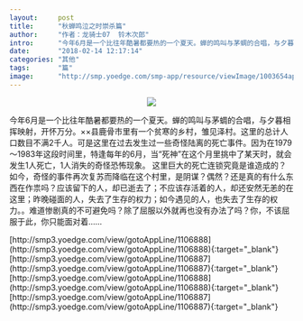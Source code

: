 ```yaml
---
layout:     post
title:      "秋蝉鸣泣之时崇杀篇"
author:     "作者：龙骑士07  铃木次郎"
intro:      "今年6月是一个比往年酷暑都要热的一个夏天。蝉的鸣叫与茅蜩的合唱，与夕暮相挥映射，开怀万分。××县鹿骨市里有一个贫寒的乡村，雏见泽村。这里的总计人口数目不满2千人。可是这里在过去发生过一些奇怪陆离的死亡事件。因为在1979～1983年这段时间里，特逢每年的6月，当“死神”在这个月里挑中了某天时，就会发生1人死亡，1人消失的奇怪恐怖现象。  这里巨大的死亡连锁究竟是谁造成的？  如今，奇怪的事件再次复苏而降临在这个村里，是阴谋？偶然？还是真的有什么东西在作祟吗？应该留下的人，却已逝去了；不应该存活着的人，却还安然无恙的在这里；昨晚碰面的人，失去了生存的权力；如今遇见的人，也失去了生存的权力。。难道惨剧真的不可避免吗？除了屈服以外就再也没有办法了吗？你，不该屈服于此，你只能面对着……"
date:       "2018-02-14 12:17:14"
categories: "其他"
tags:       "篇"
image:      "http://smp.yoedge.com/smp-app/resource/viewImage/1003654appline.png"
---
```

<div style="text-align: center">
<p><img src="http://smp.yoedge.com/smp-app/resource/viewImage/1003654appline.png"/></p>
</div>
<p class="post-meta">
<span>今年6月是一个比往年酷暑都要热的一个夏天。蝉的鸣叫与茅蜩的合唱，与夕暮相挥映射，开怀万分。××县鹿骨市里有一个贫寒的乡村，雏见泽村。这里的总计人口数目不满2千人。可是这里在过去发生过一些奇怪陆离的死亡事件。因为在1979～1983年这段时间里，特逢每年的6月，当“死神”在这个月里挑中了某天时，就会发生1人死亡，1人消失的奇怪恐怖现象。  这里巨大的死亡连锁究竟是谁造成的？  如今，奇怪的事件再次复苏而降临在这个村里，是阴谋？偶然？还是真的有什么东西在作祟吗？应该留下的人，却已逝去了；不应该存活着的人，却还安然无恙的在这里；昨晚碰面的人，失去了生存的权力；如今遇见的人，也失去了生存的权力。。难道惨剧真的不可避免吗？除了屈服以外就再也没有办法了吗？你，不该屈服于此，你只能面对着……</span>
</p>
[http://smp3.yoedge.com/view/gotoAppLine/1106888](http://smp3.yoedge.com/view/gotoAppLine/1106888){:target="_blank"}
[http://smp3.yoedge.com/view/gotoAppLine/1106887](http://smp3.yoedge.com/view/gotoAppLine/1106887){:target="_blank"}
[http://smp3.yoedge.com/view/gotoAppLine/1106888](http://smp3.yoedge.com/view/gotoAppLine/1106888){:target="_blank"}
[http://smp3.yoedge.com/view/gotoAppLine/1106887](http://smp3.yoedge.com/view/gotoAppLine/1106887){:target="_blank"}



